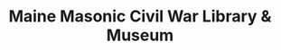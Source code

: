 ---
layout: repo
title: "Maine Masonic Civil War Library & Museum"
id: 3111
permalink: repos/3111/
---